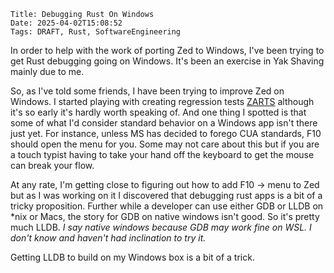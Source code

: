     Title: Debugging Rust On Windows
    Date: 2025-04-02T15:08:52
    Tags: DRAFT, Rust, SoftwareEngineering

In order to help with the work of porting Zed to Windows, I've been trying to get Rust debugging going on Windows. It's been an exercise in Yak Shaving mainly due to me.

<!-- more -->

So, as I've told some friends, I have been trying to improve Zed on Windows. I started playing with creating regression tests [ZARTS](https://codeberg.org/OldDutchCap/zarts) although it's so early it's hardly worth speaking of. And one thing I spotted is that some of what I'd consider standard behavior on a Windows app isn't there just yet. For instance, unless MS has decided to forego CUA standards, F10 should open the menu for you. Some may not care about this but if you are a touch typist having to take your hand off the keyboard to get the mouse can break your flow.

At any rate, I'm getting close to figuring out how to add F10 -> menu to Zed but as I was working on it I discovered that debugging rust apps is a bit of a tricky proposition. Further while a developer can use either GDB or LLDB on *nix or Macs, the story for GDB on native windows isn't good. So it's pretty much LLDB. *I say native windows because GDB may work fine on WSL. I don't know and haven't had inclination to try it.*

Getting LLDB to build on my Windows box is a bit of a trick.
